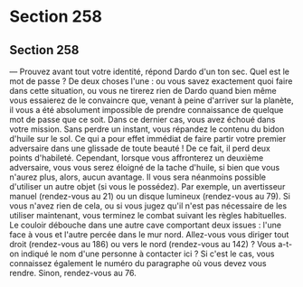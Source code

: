 # Section 258

## Section 258

— Prouvez avant tout votre identité, répond Dardo d'un ton sec.
Quel est le mot de passe ?
De deux choses l'une : ou vous savez exactement quoi faire dans
cette situation, ou vous ne tirerez rien de Dardo quand bien
même vous essaierez de le convaincre que, venant à peine
d'arriver sur la planète, il vous a été absolument impossible de
prendre connaissance de quelque mot de passe que ce soit.
Dans ce dernier cas, vous avez échoué dans votre mission.
Sans perdre un instant, vous répandez le contenu du bidon
d'huile sur le sol. Ce qui a pour effet immédiat de faire partir
votre premier adversaire dans une glissade de toute beauté ! De
ce fait, il perd deux points d'habileté. Cependant, lorsque vous
affronterez un deuxième adversaire, vous vous serez éloigné de la
tache d'huile, si bien que vous n'aurez plus, alors, aucun
avantage. Il vous sera néanmoins possible d'utiliser un autre
objet (si vous le possédez). Par exemple, un avertisseur manuel
(rendez-vous au 21) ou un disque lumineux (rendez-vous au 79).
Si vous n'avez rien de cela, ou si vous jugez qu'il n'est pas
nécessaire de les utiliser maintenant, vous terminez le combat
suivant les règles habituelles.
Le couloir débouche dans une autre cave comportant deux issues
: l'une face à vous et l'autre percée dans le mur nord. Allez-vous
vous diriger tout droit (rendez-vous au 186) ou vers le nord
(rendez-vous au 142) ?
Vous a-t-on indiqué le nom d'une personne à contacter ici ? Si
c'est le cas, vous connaissez également le numéro du paragraphe
où vous devez vous rendre. Sinon, rendez-vous au 76.
